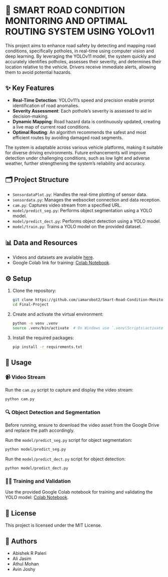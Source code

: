 # 🚗 SMART ROAD CONDITION MONITORING AND OPTIMAL ROUTING SYSTEM USING YOLOv11

This project aims to enhance road safety by detecting and mapping road conditions, specifically potholes, in real-time using computer vision and deep learning. By leveraging the YOLOv11 model, the system quickly and accurately identifies potholes, assesses their severity, and determines their location relative to the vehicle. Drivers receive immediate alerts, allowing them to avoid potential hazards.

## ✨ Key Features

- **Real-Time Detection**: YOLOv11’s speed and precision enable prompt identification of road anomalies.
- **Severity Assessment**: Each pothole’s severity is assessed to aid in decision-making.
- **Dynamic Mapping**: Road hazard data is continuously updated, creating a live map of current road conditions.
- **Optimal Routing**: An algorithm recommends the safest and most efficient routes by avoiding damaged road segments.

The system is adaptable across various vehicle platforms, making it suitable for diverse driving environments. Future enhancements will improve detection under challenging conditions, such as low light and adverse weather, further strengthening the system’s reliability and accuracy.

## 🗂️ Project Structure

- `SensordataPlot.py`: Handles the real-time plotting of sensor data.
- `sensordata.py`: Manages the websocket connection and data reception.
- `cam.py`: Captures video stream from a specified URL.
- `model/predict_seg.py`: Performs object segmentation using a YOLO model.
- `model/predict_dect.py`: Performs object detection using a YOLO model.
- `model/train.py`: Trains a YOLO model on the provided dataset.

## 📊 Data and Resources

- Videos and datasets are available [here](https://drive.google.com/drive/folders/1Ek4JjCteSU0B6NoKK0q62v8-HRmDATxX?usp=drive_link).
- Google Colab link for training: [Colab Notebook](https://colab.research.google.com/drive/1q68maJrnHwWhyiYtThARvkFmlDFnEh1c?usp=sharing).

## ⚙️ Setup

1. Clone the repository:
    ```sh
    git clone https://github.com/iamarobot2/Smart-Road-Condition-Monitoring-and-Routing-System.git
    cd Final-Project
    ```

2. Create and activate the virtual environment:
    ```sh
    python -m venv .venv
    source .venv/bin/activate  # On Windows use `.venv\Scripts\activate`
    ```

3. Install the required packages:
    ```sh
    pip install -r requirements.txt
    ```

## 🚀 Usage

### 📹 Video Stream

Run the `cam.py` script to capture and display the video stream:
```sh
python cam.py
```

### 🔍 Object Detection and Segmentation

Before running, ensure to download the video asset from the Google Drive and replace the path accordingly.

Run the `model/predict_seg.py` script for object segmentation:
```sh
python model/predict_seg.py
```

Run the `model/predict_dect.py` script for object detection:
```sh
python model/predict_dect.py
```

### 🏋️‍♂️ Training and Validation

Use the provided Google Colab notebook for training and validating the YOLO model:
[Colab Notebook](https://colab.research.google.com/drive/1q68maJrnHwWhyiYtThARvkFmlDFnEh1c?usp=sharing).

## 📜 License

This project is licensed under the MIT License.

## 👥 Authors

- Abishek R Paleri
- Ali Jasim
- Athul Mohan
- Avin Joshy